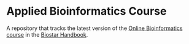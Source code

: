 # Applied Bioinformatics Course

A repository that tracks the latest version of the [Online Bioinformatics course][course] in the [Biostar Handbook][book].

[book]: https://www.biostarhandbook.com/fast/
[course]: https://www.biostarhandbook.com/










